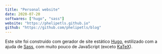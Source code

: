 ```yaml
---
title: "Personal website"
date: 2020-07-20
softwares: ["hugo", "sass"]
website: "https://phelipetls.github.io"
github: "https://github.com/phelipetls/blog"
---
```


Este site foi construído com gerador de site estático
[Hugo](https://gohugo.io/), estilizado com a ajuda de
[Sass](https://sass-lang.com/), com muito pouco de JavaScript (exceto
[KaTeX](https://katex.org/)).

